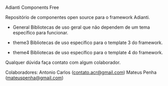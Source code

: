 Adianti Components Free

Repositório de componentes open source para o framework Adianti.

* General
	Bibliotecas de uso geral que não dependem de um tema específico para funcionar.
   
* theme3
	Bibliotecas de uso específico para o template 3 do framework.
	
* theme4
	Bibliotecas de uso específico para o template 4 do framework.
	
Qualquer dúvida faça contato com algum colaborador.
	
Colaboradores:
	Antonio Carlos (contato.acr@gmail.com)
	Mateus Penha (mateuspenha@gmail.com)
